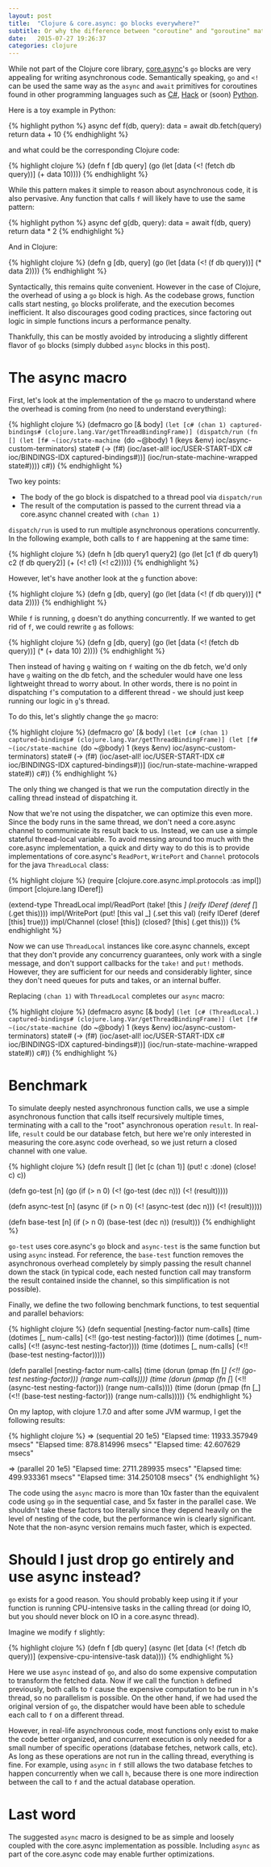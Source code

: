 ```yaml
---
layout: post
title:  "Clojure & core.async: go blocks everywhere?"
subtitle: Or why the difference between "coroutine" and "goroutine" matters.
date:   2015-07-27 19:26:37
categories: clojure
---
```


While not part of the Clojure core library, [core.async][core-async]'s `go` blocks are very appealing for writing asynchronous code. Semantically speaking, `go` and `<!` can be used the same way as the `async` and `await` primitives for coroutines found in other programming languages such as [C#][c-sharp], [Hack][hack] or (soon) [Python][python].

Here is a toy example in Python:

{% highlight python %}
async def f(db, query):
    data = await db.fetch(query)
    return data + 10
{% endhighlight %}

and what could be the corresponding Clojure code:

{% highlight clojure %}
(defn f [db query]
  (go (let [data (<! (fetch db query))]
        (+ data 10))))
{% endhighlight %}

While this pattern makes it simple to reason about asynchronous code, it is also pervasive. Any function that calls `f` will likely have to use the same pattern:

{% highlight python %}
async def g(db, query):
    data = await f(db, query)
    return data * 2
{% endhighlight %}

And in Clojure:

{% highlight clojure %}
(defn g [db, query]
  (go (let [data (<! (f db query))]
        (* data 2))))
{% endhighlight %}

Syntactically, this remains quite convenient. However in the case of Clojure, the overhead of using a `go` block is high. As the codebase grows, function calls start nesting, `go` blocks proliferate, and the execution becomes inefficient. It also discourages good coding practices, since factoring out logic in simple functions incurs a performance penalty.

Thankfully, this can be mostly avoided by introducing a slightly different flavor of `go` blocks (simply dubbed `async` blocks in this post).

# The async macro

First, let's look at the implementation of the `go` macro to understand where the overhead is coming from (no need to understand everything):

{% highlight clojure %}
(defmacro go
  [& body]
  `(let [c# (chan 1)
         captured-bindings# (clojure.lang.Var/getThreadBindingFrame)]
     (dispatch/run
      (fn []
        (let [f# ~(ioc/state-machine `(do ~@body) 1 (keys &env) ioc/async-custom-terminators)
              state# (-> (f#)
                         (ioc/aset-all! ioc/USER-START-IDX c#
                                        ioc/BINDINGS-IDX captured-bindings#))]
          (ioc/run-state-machine-wrapped state#))))
     c#))
{% endhighlight %}

Two key points:

* The body of the go block is dispatched to a thread pool via `dispatch/run`
* The result of the computation is passed to the current thread via a core.async channel created with `(chan 1)`

`dispatch/run` is used to run multiple asynchronous operations concurrently. In the following example, both calls to `f` are happening at the same time:

{% highlight clojure %}
(defn h [db query1 query2]
  (go (let [c1 (f db query1)
            c2 (f db query2)]
        (+ (<! c1) (<! c2)))))
{% endhighlight %}

However, let's have another look at the `g` function above:

{% highlight clojure %}
(defn g [db, query]
  (go (let [data (<! (f db query))]
        (* data 2))))
{% endhighlight %}

While `f` is running, `g` doesn't do anything concurrently. If we wanted to get rid of `f`, we could rewrite `g` as follows:

{% highlight clojure %}
(defn g [db, query]
  (go (let [data (<! (fetch db query))]
        (* (+ data 10) 2))))
{% endhighlight %}

Then instead of having `g` waiting on `f` waiting on the db fetch, we'd only have `g` waiting on the db fetch, and the scheduler would have one less lightweight thread to worry about. In other words, there is no point in dispatching `f`'s computation to a different thread - we should just keep running our logic in `g`'s thread.

To do this, let's slightly change the `go` macro:

{% highlight clojure %}
(defmacro go'
  [& body]
  `(let [c# (chan 1)
         captured-bindings# (clojure.lang.Var/getThreadBindingFrame)]
     (let [f# ~(ioc/state-machine `(do ~@body) 1 (keys &env) ioc/async-custom-terminators)
          state# (-> (f#)
                     (ioc/aset-all! ioc/USER-START-IDX c#
                                    ioc/BINDINGS-IDX captured-bindings#))]
       (ioc/run-state-machine-wrapped state#))
     c#))
{% endhighlight %}

The only thing we changed is that we run the computation directly in the calling thread instead of dispatching it.

Now that we're not using the dispatcher, we can optimize this even more. Since the body runs in the same thread, we don't need a core.async channel to communicate its result back to us. Instead, we can use a simple stateful thread-local variable. To avoid messing around too much with the core.async implementation, a quick and dirty way to do this is to provide implementations of core.async's `ReadPort`, `WritePort` and `Channel` protocols for the java `ThreadLocal` class:

{% highlight clojure %}
(require [clojure.core.async.impl.protocols :as impl])
(import [clojure.lang IDeref])

(extend-type ThreadLocal
  impl/ReadPort
  (take! [this _]
    (reify IDeref
      (deref [_] (.get this))))
  impl/WritePort
  (put! [this val _]
    (.set this val)
    (reify IDeref
      (deref [this] true)))
  impl/Channel
  (close! [this])
  (closed? [this] (.get this)))
{% endhighlight %}

Now we can use `ThreadLocal` instances like core.async channels, except that they don't provide any concurrency guarantees, only work with a single message, and don't support callbacks for the `take!` and `put!` methods. However, they are sufficient for our needs and considerably lighter, since they don't need queues for puts and takes, or an internal buffer.

Replacing `(chan 1)` with `ThreadLocal` completes our `async` macro:

{% highlight clojure %}
(defmacro async
  [& body]
  `(let [c# (ThreadLocal.)
         captured-bindings# (clojure.lang.Var/getThreadBindingFrame)]
     (let [f# ~(ioc/state-machine `(do ~@body) 1 (keys &env) ioc/async-custom-terminators)
          state# (-> (f#)
                     (ioc/aset-all! ioc/USER-START-IDX c#
                                    ioc/BINDINGS-IDX captured-bindings#))]
       (ioc/run-state-machine-wrapped state#))
     c#))
{% endhighlight %}

# Benchmark

To simulate deeply nested asynchronous function calls, we use a simple asynchronous function that calls itself recursively multiple times, terminating with a call to the "root" asynchronous operation `result`. In real-life, `result` could be our database fetch, but here we're only interested in measuring the core.async code overhead, so we just return a closed channel with one value.

{% highlight clojure %}
(defn result []
  (let [c (chan 1)]
    (put! c :done)
    (close! c)
    c))

(defn go-test [n]
  (go (if (> n 0)
        (<! (go-test (dec n)))
        (<! (result)))))

(defn async-test [n]
  (async (if (> n 0)
           (<! (async-test (dec n)))
           (<! (result)))))

(defn base-test [n]
  (if (> n 0)
    (base-test (dec n))
    (result)))
{% endhighlight %}

`go-test` uses core.async's `go` block and `async-test` is the same function but using `async` instead. For reference, the `base-test` function removes the asynchronous overhead completely by simply passing the result channel down the stack (in typical code, each nested function call may transform the result contained inside the channel, so this simplification is not possible).

Finally, we define the two following benchmark functions, to test sequential and parallel behaviors:

{% highlight clojure %}
(defn sequential [nesting-factor num-calls]
  (time (dotimes [_ num-calls] (<!! (go-test nesting-factor))))
  (time (dotimes [_ num-calls] (<!! (async-test nesting-factor))))
  (time (dotimes [_ num-calls] (<!! (base-test nesting-factor)))))

(defn parallel [nesting-factor num-calls]
  (time (dorun (pmap (fn [_] (<!! (go-test nesting-factor))) (range num-calls))))
  (time (dorun (pmap (fn [_] (<!! (async-test nesting-factor))) (range num-calls))))
  (time (dorun (pmap (fn [_] (<!! (base-test nesting-factor))) (range num-calls)))))
{% endhighlight %}

On my laptop, with clojure 1.7.0 and after some JVM warmup, I get the following results:

{% highlight clojure %}
=> (sequential 20 1e5)
"Elapsed time: 11933.357949 msecs"
"Elapsed time: 878.814996 msecs"
"Elapsed time: 42.607629 msecs"

=> (parallel 20 1e5)
"Elapsed time: 2711.289935 msecs"
"Elapsed time: 499.933361 msecs"
"Elapsed time: 314.250108 msecs"
{% endhighlight %}

The code using the `async` macro is more than 10x faster than the equivalent code using `go` in the sequential case, and 5x faster in the parallel case. We shouldn't take these factors too literally since they depend heavily on the level of nesting of the code, but the performance win is clearly significant. Note that the non-async version remains much faster, which is expected.

# Should I just drop go entirely and use async instead?

`go` exists for a good reason. You should probably keep using it if your function is running CPU-intensive tasks in the calling thread (or doing IO, but you should never block on IO in a core.async thread).

Imagine we modify `f` slightly:

{% highlight clojure %}
(defn f [db query]
  (async (let [data (<! (fetch db query))]
           (expensive-cpu-intensive-task data))))
{% endhighlight %}

Here we use `async` instead of `go`, and also do some expensive computation to transform the fetched data. Now if we call the function `h` defined previously, both calls to `f` cause the expensive computation to be run in `h`'s thread, so no parallelism is possible. On the other hand, if we had used the original version of `go`, the dispatcher would have been able to schedule each call to `f` on a different thread.

However, in real-life asynchronous code, most functions only exist to make the code better organized, and concurrent execution is only needed for a small number of specific operations (database fetches, network calls, etc). As long as these operations are not run in the calling thread, everything is fine. For example, using `async` in `f` still allows the two database fetches to happen concurrently when we call `h`, because there is one more indirection between the call to `f` and the actual database operation.

# Last word

The suggested `async` macro is designed to be as simple and loosely coupled with the core.async implementation as possible. Including `async` as part of the core.async code may enable further optimizations.


[core-async]:  https://github.com/clojure/core.async
[c-sharp]:     https://msdn.microsoft.com/en-us/library/hh191443.aspx
[hack]:        http://docs.hhvm.com/manual/en/hack.async.php
[python]:      https://www.python.org/dev/peps/pep-0492/
